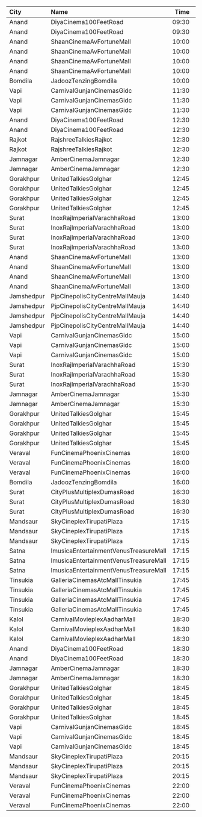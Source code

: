 | City       | Name                                  |  Time | Type            | Price | Capacity | Booked |
| :--------- | :------------------------------------ | ----: | :-------------- | ----: | -------: | -----: |
| Anand      | DiyaCinema100FeetRoad                 | 09:30 | Sofa            |  150₹ |      100 |      0 |
| Anand      | DiyaCinema100FeetRoad                 | 09:30 | Platinum        |  100₹ |      100 |      0 |
| Anand      | ShaanCinemaAvFortuneMall              | 10:00 | Recliner        |  300₹ |      100 |      0 |
| Anand      | ShaanCinemaAvFortuneMall              | 10:00 | Sofa            |  250₹ |      100 |      0 |
| Anand      | ShaanCinemaAvFortuneMall              | 10:00 | Platinum        |   80₹ |      100 |      0 |
| Anand      | ShaanCinemaAvFortuneMall              | 10:00 | Gold            |   80₹ |      100 |      0 |
| Bomdila    | JadoozTenzingBomdila                  | 10:00 | PlatinumCl      |  175₹ |       50 |     26 |
| Vapi       | CarnivalGunjanCinemasGidc             | 11:30 | PlatinumOffline |  150₹ |      172 |      0 |
| Vapi       | CarnivalGunjanCinemasGidc             | 11:30 | GoldOffline     |  150₹ |      112 |      0 |
| Vapi       | CarnivalGunjanCinemasGidc             | 11:30 | Silver          |  150₹ |      116 |      0 |
| Anand      | DiyaCinema100FeetRoad                 | 12:30 | Sofa            |  150₹ |      100 |      0 |
| Anand      | DiyaCinema100FeetRoad                 | 12:30 | Platinum        |  100₹ |      100 |      0 |
| Rajkot     | RajshreeTalkiesRajkot                 | 12:30 | Balcony         |  120₹ |      100 |      0 |
| Rajkot     | RajshreeTalkiesRajkot                 | 12:30 | Upper           |  100₹ |      100 |      0 |
| Jamnagar   | AmberCinemaJamnagar                   | 12:30 | Balcony         |   80₹ |      358 |    298 |
| Jamnagar   | AmberCinemaJamnagar                   | 12:30 | StallClass      |   70₹ |      598 |    568 |
| Gorakhpur  | UnitedTalkiesGolghar                  | 12:45 | Platinum        |  110₹ |      100 |      0 |
| Gorakhpur  | UnitedTalkiesGolghar                  | 12:45 | Diamond         |   90₹ |      100 |      0 |
| Gorakhpur  | UnitedTalkiesGolghar                  | 12:45 | Gold            |   70₹ |      100 |      0 |
| Gorakhpur  | UnitedTalkiesGolghar                  | 12:45 | Silver          |   60₹ |      100 |      0 |
| Surat      | InoxRajImperialVarachhaRoad           | 13:00 | Platinum        |  140₹ |       53 |      0 |
| Surat      | InoxRajImperialVarachhaRoad           | 13:00 | Silver          |   90₹ |       36 |      0 |
| Surat      | InoxRajImperialVarachhaRoad           | 13:00 | Gold            |  112₹ |      113 |      0 |
| Surat      | InoxRajImperialVarachhaRoad           | 13:00 | Imperial        |  260₹ |        5 |      0 |
| Anand      | ShaanCinemaAvFortuneMall              | 13:00 | Recliner        |  300₹ |      100 |      0 |
| Anand      | ShaanCinemaAvFortuneMall              | 13:00 | Sofa            |  250₹ |      100 |      0 |
| Anand      | ShaanCinemaAvFortuneMall              | 13:00 | Platinum        |   90₹ |      100 |      0 |
| Anand      | ShaanCinemaAvFortuneMall              | 13:00 | Gold            |   90₹ |      100 |      0 |
| Jamshedpur | PjpCinepolisCityCentreMallMauja       | 14:40 | Normal          |  160₹ |       12 |      0 |
| Jamshedpur | PjpCinepolisCityCentreMallMauja       | 14:40 | Executive       |  180₹ |       28 |      0 |
| Jamshedpur | PjpCinepolisCityCentreMallMauja       | 14:40 | Premium         |  200₹ |       32 |      0 |
| Jamshedpur | PjpCinepolisCityCentreMallMauja       | 14:40 | Vip             |  400₹ |        6 |      0 |
| Vapi       | CarnivalGunjanCinemasGidc             | 15:00 | PlatinumOffline |  150₹ |      172 |      0 |
| Vapi       | CarnivalGunjanCinemasGidc             | 15:00 | GoldOffline     |  150₹ |      112 |      0 |
| Vapi       | CarnivalGunjanCinemasGidc             | 15:00 | Silver          |  150₹ |      116 |      0 |
| Surat      | InoxRajImperialVarachhaRoad           | 15:30 | Gold            |  112₹ |       23 |      0 |
| Surat      | InoxRajImperialVarachhaRoad           | 15:30 | Platinum        |  140₹ |       20 |      0 |
| Surat      | InoxRajImperialVarachhaRoad           | 15:30 | Silver          |   90₹ |       10 |      0 |
| Jamnagar   | AmberCinemaJamnagar                   | 15:30 | Balcony         |   80₹ |      358 |    301 |
| Jamnagar   | AmberCinemaJamnagar                   | 15:30 | StallClass      |   70₹ |      598 |    568 |
| Gorakhpur  | UnitedTalkiesGolghar                  | 15:45 | Platinum        |  110₹ |      100 |      0 |
| Gorakhpur  | UnitedTalkiesGolghar                  | 15:45 | Diamond         |   90₹ |      100 |      0 |
| Gorakhpur  | UnitedTalkiesGolghar                  | 15:45 | Gold            |   70₹ |      100 |      0 |
| Gorakhpur  | UnitedTalkiesGolghar                  | 15:45 | Silver          |   60₹ |      100 |      0 |
| Veraval    | FunCinemaPhoenixCinemas               | 16:00 | Executive       |  100₹ |       15 |      0 |
| Veraval    | FunCinemaPhoenixCinemas               | 16:00 | Gold            |  100₹ |       88 |      0 |
| Veraval    | FunCinemaPhoenixCinemas               | 16:00 | Silver          |  100₹ |       22 |      0 |
| Bomdila    | JadoozTenzingBomdila                  | 16:00 | PlatinumCl      |  175₹ |       50 |     26 |
| Surat      | CityPlusMultiplexDumasRoad            | 16:30 | GoldStar        |   90₹ |       10 |      0 |
| Surat      | CityPlusMultiplexDumasRoad            | 16:30 | Gold            |  110₹ |       10 |      0 |
| Surat      | CityPlusMultiplexDumasRoad            | 16:30 | Executive       |  300₹ |       10 |      0 |
| Mandsaur   | SkyCineplexTirupatiPlaza              | 17:15 | Platinum        |  200₹ |      100 |      0 |
| Mandsaur   | SkyCineplexTirupatiPlaza              | 17:15 | Gold            |  200₹ |      100 |      0 |
| Mandsaur   | SkyCineplexTirupatiPlaza              | 17:15 | Silver          |  200₹ |      100 |      0 |
| Satna      | ImusicaEntertainmentVenusTreasureMall | 17:15 | RedCarpet       |  150₹ |       98 |      0 |
| Satna      | ImusicaEntertainmentVenusTreasureMall | 17:15 | Gold            |  110₹ |       42 |      4 |
| Satna      | ImusicaEntertainmentVenusTreasureMall | 17:15 | Royal           |  250₹ |        8 |      0 |
| Tinsukia   | GalleriaCinemasAtcMallTinsukia        | 17:45 | Business        |  290₹ |       14 |      7 |
| Tinsukia   | GalleriaCinemasAtcMallTinsukia        | 17:45 | Silver          |  100₹ |       34 |     18 |
| Tinsukia   | GalleriaCinemasAtcMallTinsukia        | 17:45 | Gold            |  190₹ |       66 |     33 |
| Tinsukia   | GalleriaCinemasAtcMallTinsukia        | 17:45 | Platinum        |  240₹ |      123 |     61 |
| Kalol      | CarnivalMovieplexAadharMall           | 18:30 | SilverOffline   |   90₹ |       48 |     24 |
| Kalol      | CarnivalMovieplexAadharMall           | 18:30 | GoldOffline     |  100₹ |      315 |    157 |
| Kalol      | CarnivalMovieplexAadharMall           | 18:30 | PlatinumOffline |  130₹ |       15 |      8 |
| Anand      | DiyaCinema100FeetRoad                 | 18:30 | Sofa            |  150₹ |      100 |      0 |
| Anand      | DiyaCinema100FeetRoad                 | 18:30 | Platinum        |  100₹ |      100 |      0 |
| Jamnagar   | AmberCinemaJamnagar                   | 18:30 | Balcony         |   80₹ |      358 |    298 |
| Jamnagar   | AmberCinemaJamnagar                   | 18:30 | StallClass      |   70₹ |      598 |    568 |
| Gorakhpur  | UnitedTalkiesGolghar                  | 18:45 | Platinum        |  110₹ |      100 |      0 |
| Gorakhpur  | UnitedTalkiesGolghar                  | 18:45 | Diamond         |   90₹ |      100 |      0 |
| Gorakhpur  | UnitedTalkiesGolghar                  | 18:45 | Gold            |   70₹ |      100 |      0 |
| Gorakhpur  | UnitedTalkiesGolghar                  | 18:45 | Silver          |   60₹ |      100 |      0 |
| Vapi       | CarnivalGunjanCinemasGidc             | 18:45 | PlatinumOffline |  150₹ |       85 |      0 |
| Vapi       | CarnivalGunjanCinemasGidc             | 18:45 | GoldOffline     |  150₹ |       55 |      0 |
| Vapi       | CarnivalGunjanCinemasGidc             | 18:45 | Silver          |  150₹ |       58 |      0 |
| Mandsaur   | SkyCineplexTirupatiPlaza              | 20:15 | Platinum        |  200₹ |      100 |      0 |
| Mandsaur   | SkyCineplexTirupatiPlaza              | 20:15 | Gold            |  200₹ |      100 |      0 |
| Mandsaur   | SkyCineplexTirupatiPlaza              | 20:15 | Silver          |  200₹ |      100 |      0 |
| Veraval    | FunCinemaPhoenixCinemas               | 22:00 | Executive       |  100₹ |       15 |      0 |
| Veraval    | FunCinemaPhoenixCinemas               | 22:00 | Gold            |  100₹ |       88 |      0 |
| Veraval    | FunCinemaPhoenixCinemas               | 22:00 | Silver          |  100₹ |       22 |      0 |